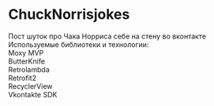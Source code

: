 # ChuckNorrisjokes
Пост шуток про Чака Норриса себе на стену во вконтакте<br>
Используемые библиотеки и технологии:<br>
Moxy MVP<br>
ButterKnife<br>
Retrolambda<br>
Retrofit2<br>
RecyclerView<br>
Vkontakte SDK<br>
